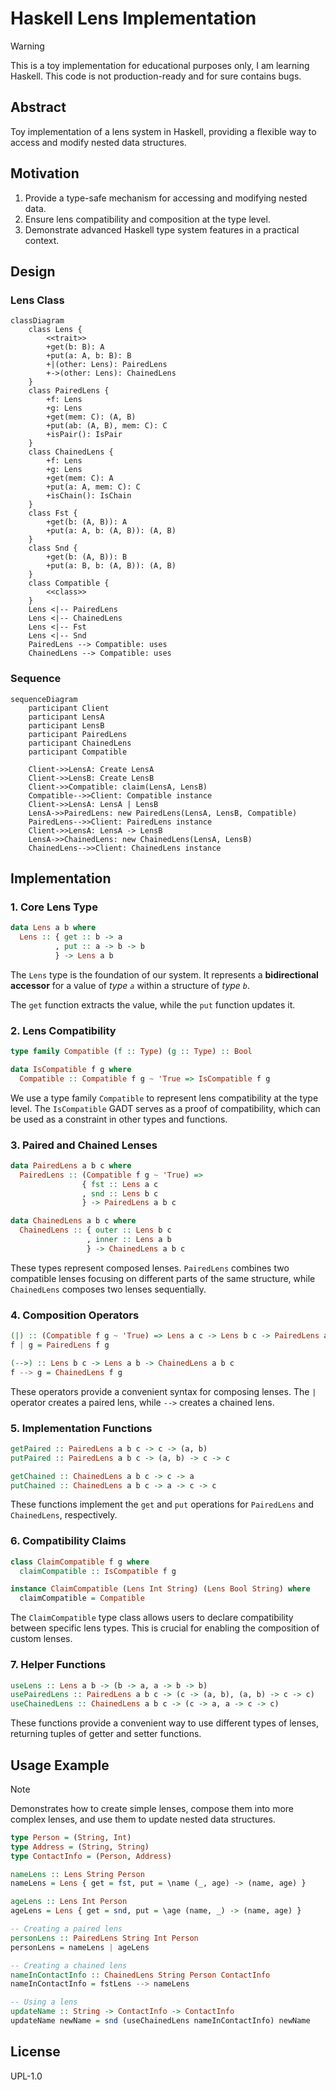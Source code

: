 # Haskell Lens Implementation

> [!WARNING]
> This is a toy implementation for educational purposes only, I am learning Haskell. 
> This code is not production-ready and for sure contains bugs.

## Abstract

Toy implementation of a lens system in Haskell, providing a flexible way to access and modify nested data structures. 

## Motivation

1. Provide a type-safe mechanism for accessing and modifying nested data.
2. Ensure lens compatibility and composition at the type level.
3. Demonstrate advanced Haskell type system features in a practical context.

## Design

### Lens Class

```mermaid
classDiagram
    class Lens {
        <<trait>>
        +get(b: B): A
        +put(a: A, b: B): B
        +|(other: Lens): PairedLens
        +->(other: Lens): ChainedLens
    }
    class PairedLens {
        +f: Lens
        +g: Lens
        +get(mem: C): (A, B)
        +put(ab: (A, B), mem: C): C
        +isPair(): IsPair
    }
    class ChainedLens {
        +f: Lens
        +g: Lens
        +get(mem: C): A
        +put(a: A, mem: C): C
        +isChain(): IsChain
    }
    class Fst {
        +get(b: (A, B)): A
        +put(a: A, b: (A, B)): (A, B)
    }
    class Snd {
        +get(b: (A, B)): B
        +put(a: B, b: (A, B)): (A, B)
    }
    class Compatible {
        <<class>>
    }
    Lens <|-- PairedLens
    Lens <|-- ChainedLens
    Lens <|-- Fst
    Lens <|-- Snd
    PairedLens --> Compatible: uses
    ChainedLens --> Compatible: uses
```

### Sequence

```mermaid
sequenceDiagram
    participant Client
    participant LensA
    participant LensB
    participant PairedLens
    participant ChainedLens
    participant Compatible

    Client->>LensA: Create LensA
    Client->>LensB: Create LensB
    Client->>Compatible: claim(LensA, LensB)
    Compatible-->>Client: Compatible instance
    Client->>LensA: LensA | LensB
    LensA->>PairedLens: new PairedLens(LensA, LensB, Compatible)
    PairedLens-->>Client: PairedLens instance
    Client->>LensA: LensA -> LensB
    LensA->>ChainedLens: new ChainedLens(LensA, LensB)
    ChainedLens-->>Client: ChainedLens instance
```




## Implementation

### 1. Core Lens Type

```haskell
data Lens a b where
  Lens :: { get :: b -> a
          , put :: a -> b -> b
          } -> Lens a b
```

The `Lens` type is the foundation of our system. It represents a **bidirectional accessor** for a value of *type `a`* within a structure of *type `b`*. 

The `get` function extracts the value, while the `put` function updates it.

### 2. Lens Compatibility

```haskell
type family Compatible (f :: Type) (g :: Type) :: Bool

data IsCompatible f g where
  Compatible :: Compatible f g ~ 'True => IsCompatible f g
```

We use a type family `Compatible` to represent lens compatibility at the type level. The `IsCompatible` GADT serves as a proof of compatibility, which can be used as a constraint in other types and functions.

### 3. Paired and Chained Lenses

```haskell
data PairedLens a b c where
  PairedLens :: (Compatible f g ~ 'True) =>
                { fst :: Lens a c
                , snd :: Lens b c
                } -> PairedLens a b c

data ChainedLens a b c where
  ChainedLens :: { outer :: Lens b c
                 , inner :: Lens a b
                 } -> ChainedLens a b c
```

These types represent composed lenses. `PairedLens` combines two compatible lenses focusing on different parts of the same structure, while `ChainedLens` composes two lenses sequentially.

### 4. Composition Operators

```haskell
(|) :: (Compatible f g ~ 'True) => Lens a c -> Lens b c -> PairedLens a b c
f | g = PairedLens f g

(-->) :: Lens b c -> Lens a b -> ChainedLens a b c
f --> g = ChainedLens f g
```

These operators provide a convenient syntax for composing lenses. The `|` operator creates a paired lens, while `-->` creates a chained lens.

### 5. Implementation Functions

```haskell
getPaired :: PairedLens a b c -> c -> (a, b)
putPaired :: PairedLens a b c -> (a, b) -> c -> c

getChained :: ChainedLens a b c -> c -> a
putChained :: ChainedLens a b c -> a -> c -> c
```

These functions implement the `get` and `put` operations for `PairedLens` and `ChainedLens`, respectively.

### 6. Compatibility Claims

```haskell
class ClaimCompatible f g where
  claimCompatible :: IsCompatible f g

instance ClaimCompatible (Lens Int String) (Lens Bool String) where
  claimCompatible = Compatible
```

The `ClaimCompatible` type class allows users to declare compatibility between specific lens types. This is crucial for enabling the composition of custom lenses.

### 7. Helper Functions

```haskell
useLens :: Lens a b -> (b -> a, a -> b -> b)
usePairedLens :: PairedLens a b c -> (c -> (a, b), (a, b) -> c -> c)
useChainedLens :: ChainedLens a b c -> (c -> a, a -> c -> c)
```

These functions provide a convenient way to use different types of lenses, returning tuples of getter and setter functions.

## Usage Example

> [!NOTE] 
> Demonstrates how to create simple lenses, compose them into more complex lenses, and use them to update nested data structures.


```haskell
type Person = (String, Int)
type Address = (String, String)
type ContactInfo = (Person, Address)

nameLens :: Lens String Person
nameLens = Lens { get = fst, put = \name (_, age) -> (name, age) }

ageLens :: Lens Int Person
ageLens = Lens { get = snd, put = \age (name, _) -> (name, age) }

-- Creating a paired lens
personLens :: PairedLens String Int Person
personLens = nameLens | ageLens

-- Creating a chained lens
nameInContactInfo :: ChainedLens String Person ContactInfo
nameInContactInfo = fstLens --> nameLens

-- Using a lens
updateName :: String -> ContactInfo -> ContactInfo
updateName newName = snd (useChainedLens nameInContactInfo) newName
```


## License

UPL-1.0

